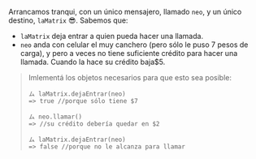 Arrancamos tranqui, con un único mensajero, llamado `neo`, y un único destino, `laMatrix` :sunglasses:. Sabemos que:

  * `laMatrix` deja entrar a quien pueda hacer una llamada. 
  * `neo` anda con celular el muy canchero (pero sólo le puso 7 pesos de carga), y pero a veces no tiene suficiente crédito para hacer una llamada. Cuando la hace su crédito baja$5.

> Imlementá los objetos necesarios para que esto sea posible:
> 
> ```wollok
> ム laMatrix.dejaEntrar(neo) 
> => true //porque sólo tiene $7
> 
> ム neo.llamar()
> => //su crédito debería quedar en $2
> 
> ム laMatrix.dejaEntrar(neo) 
> => false //porque no le alcanza para llamar
> ```